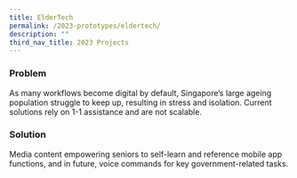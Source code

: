 ```yaml
---
title: ElderTech
permalink: /2023-prototypes/eldertech/
description: ""
third_nav_title: 2023 Projects
---
```



### Problem
As many workflows become digital by default, Singapore’s large ageing population struggle to keep up, resulting in stress and isolation. Current solutions rely on 1-1 assistance and are not scalable.

### Solution
Media content empowering seniors to self-learn and reference mobile app functions, and in future, voice commands for key government-related tasks.